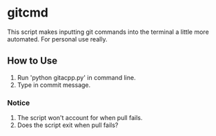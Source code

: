 # gitcmd
This script makes inputting git commands into the terminal a little more automated. For personal use really.

## How to Use
1. Run 'python gitacpp.py' in command line.
2. Type in commit message.

### Notice
1. The script won't account for when pull fails.
2. Does the script exit when pull fails?
